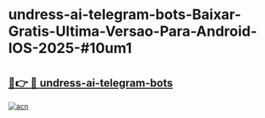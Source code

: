 # undress-ai-telegram-bots-Baixar-Gratis-Ultima-Versao-Para-Android-IOS-2025-#10um1

# <h2><a href="https://ainizakaria.my?title=undress-ai-telegram-bots&ref=25M">🔗👉 🔴 undress-ai-telegram-bots</a></h2>

[![acn](https://github.com/user-attachments/assets/0f9c940e-d8b0-45ae-aac7-cd30a18b3e1c)](https://ainizakaria.my?title=undress-ai-telegram-bots&ref=25M)

